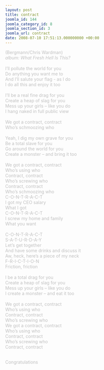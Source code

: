 ```yaml
---
layout: post
title: contract
joomla_id: 144
joomla_category_id: 8
joomla_section_id: 3
joomla_url: contract
date: 2008-07-10 17:51:13.000000000 +00:00
---
```

<span style="color: #c0c0c0">(Bergmann/Chris Wardman)<br />
<i>album: What Fresh Hell Is This?</i><br />
<br />
I&rsquo;ll pollute the world for you<br />
Do anything you want me to<br />
And I&rsquo;ll salute your flag - as I do<br />
I do all this and enjoy it too<br />
<br />
I&rsquo;ll be a real fine drag for you<br />
Create a heap of slag for you<br />
Mess up your girls &ndash; like you do<br />
I hang naked in full public view<br />
<br />
We got a contract, contract<br />
Who&rsquo;s schmoozing who<br />
<br />
Yeah, I dig my own grave for you<br />
Be a total slave for you<br />
Go around the world for you<br />
Create a monster &ndash; and bring it too<br />
<br />
We got a contract, contract<br />
Who&rsquo;s using who<br />
Contract, contract<br />
Who&rsquo;s screwing who<br />
Contract, contract<br />
Who&rsquo;s schmoozing who<br />
C-O-N-T-R-A-C-T<br />
I got my CEO salary<br />
What I got<br />
C-O-N-T-R-A-C-T<br />
I screw my home and family<br />
What you want<br />
<br />
C-O-N-T-R-A-C-T<br />
S-A-T-U-R-D-A-Y<br />
Let&rsquo;s get together <br />
And have some drinks and discuss it<br />
Aw, heck, here&rsquo;s a piece of my neck<br />
F-R-I-C-T-I-O-N<br />
Friction, friction<br />
<br />
I be a total drag for you<br />
Create a heap of slag for you<br />
Mess up your girls &ndash; like you do<br />
I create a monster &ndash; and eat it too<br />
<br />
We got a contract, contract<br />
Who&rsquo;s using who<br />
Contract, contract<br />
Who&rsquo;s screwing who<br />
We got a contract, contract<br />
Who&rsquo;s using who<br />
Contract, contract<br />
Who&rsquo;s screwing who<br />
Contract, contract<br />
<br />
</span>
<div>
<span style="color: #c0c0c0">
Congratulations
</span>
</div>
